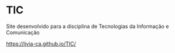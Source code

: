 # TIC
Site desenvolvido para a disciplina de Tecnologias da Informação e Comunicação

https://livia-ca.github.io/TIC/ 

